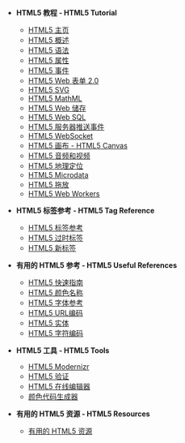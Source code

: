 - __HTML5 教程 - HTML5 Tutorial__ 
  - [HTML5 主页](home.md)
  - [HTML5 概述](overview.md)
  - [HTML5 语法](syntax.md)
  - [HTML5 属性](attributes.md)
  - [HTML5 事件](events.md)
  - [HTML5 Web 表单 2.0](forms.md)
  - [HTML5 SVG](svg.md)
  - [HTML5 MathML](mathml.md)
  - [HTML5 Web 储存](storage.md)
  - [HTML5 Web SQL](sql.md)
  - [HTML5 服务器推送事件](sse.md)
  - [HTML5 WebSocket](socket.md)
  - [HTML5 画布 - HTML5 Canvas](canvas.md)
  - [HTML5 音频和视频](audio-video.md)
  - [HTML5 地理定位](geolocation.md)
  - [HTML5 Microdata](microdata.md)
  - [HTML5 拖放](drag-drop.md)
  - [HTML5 Web Workers](workers.md)

- __HTML5 标签参考 - HTML5 Tag Reference__
  - [HTML5 标签参考](tags-reference.md)
  - [HTML5 过时标签](deprecated-tags.md)
  - [HTML5 新标签](new-tags.md)

- __有用的 HTML5 参考 -  HTML5 Useful References__
  - [HTML5 快速指南](quick-guide.md)
  - [HTML5 颜色名称](color-names.md)
  - [HTML5 字体参考](fonts-reference.md)
  - [HTML5 URL编码](url-encoding.md)
  - [HTML5 实体](entities.md)
  - [HTML5 字符编码](char-encodings.md)

- __HTML5 工具 -  HTML5 Tools__
  - [HTML5 Modernizr](modernizr.md)
  - [HTML5 验证](validation.md)
  - [HTML5 在线编辑器](online-editor.md)
  - [颜色代码生成器](color.md)

- __有用的 HTML5 资源 - HTML5 Resources__
  - [有用的 HTML5 资源](useful-resources.md)